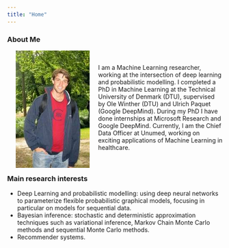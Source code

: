 ```yaml
---
title: "Home"
---
```


### About Me

<img align="left" src="photo.jpg" alt="Photo"  hspace="20">

&nbsp;

I am a Machine Learning researcher, working at the intersection of deep learning and probabilistic modelling.
I completed a PhD in Machine Learning at the Technical University of Denmark (DTU), supervised by Ole Winther (DTU) and Ulrich Paquet (Google DeepMind).
During my PhD I have done internships at Microsoft Research and Google DeepMind.
Currently, I am the Chief Data Officer at Unumed, working on exciting applications of Machine Learning in healthcare.

&nbsp;


### Main research interests

 - Deep Learning and probabilistic modelling: using deep neural networks to parameterize flexible probabilistic graphical models, focusing in particular on models for sequential data.
 - Bayesian inference: stochastic and deterministic approximation techniques such as variational inference, Markov Chain Monte Carlo methods and sequential Monte Carlo methods.
 - Recommender systems. 

 

